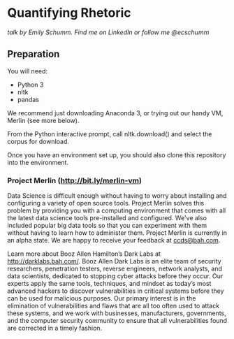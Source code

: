 # Quantifying Rhetoric
*talk by Emily Schumm.  Find me on LinkedIn or follow me @ecschumm*


## Preparation
You will need:
* Python 3
* nltk
* pandas

We recommend just downloading Anaconda 3, or trying out our handy VM, Merlin (see more below).

From the Python interactive prompt, call nltk.download() and select the corpus for download.

Once you have an environment set up, you should also clone this repository into the environment.

### Project Merlin (http://bit.ly/merlin-vm)
Data Science is difficult enough without having to worry about installing and configuring a variety of open source tools. Project Merlin solves this problem by providing you with a computing environment that comes with all the latest data science tools pre-installed and configured. We've also included popular big data tools so that you can experiment with them without having to learn how to administer them. Project Merlin is currently in an alpha state.  We are happy to receive your feedback at ccds@bah.com.

Learn more about Booz Allen Hamilton’s Dark Labs at http://darklabs.bah.com/.  Booz Allen Dark Labs is an elite team of security researchers, penetration testers, reverse engineers, network analysts, and data scientists, dedicated to stopping cyber attacks before they occur. Our experts apply the same tools, techniques, and mindset as today’s most advanced hackers to discover vulnerabilities in critical systems before they can be used for malicious purposes. Our primary interest is in the elimination of vulnerabilities and flaws that are all too often used to attack these systems, and we work with businesses, manufacturers, governments, and the computer security community to ensure that all vulnerabilities found are corrected in a timely fashion.
